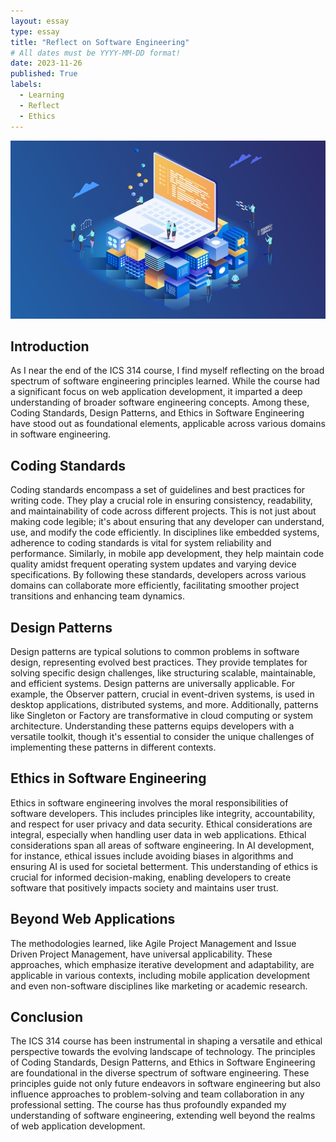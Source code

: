 ```yaml
---
layout: essay
type: essay
title: "Reflect on Software Engineering"
# All dates must be YYYY-MM-DD format!
date: 2023-11-26
published: True
labels:
  - Learning
  - Reflect
  - Ethics
---
```


<img width="600px" src="../img/travel/Design Pattern.png" alt="Dreams">



## Introduction

As I near the end of the ICS 314 course, I find myself reflecting on the broad spectrum of software engineering principles learned. While the course had a significant focus on web application development, it imparted a deep understanding of broader software engineering concepts. Among these, Coding Standards, Design Patterns, and Ethics in Software Engineering have stood out as foundational elements, applicable across various domains in software engineering.

## Coding Standards


Coding standards encompass a set of guidelines and best practices for writing code. They play a crucial role in ensuring consistency, readability, and maintainability of code across different projects. This is not just about making code legible; it's about ensuring that any developer can understand, use, and modify the code efficiently. In disciplines like embedded systems, adherence to coding standards is vital for system reliability and performance. Similarly, in mobile app development, they help maintain code quality amidst frequent operating system updates and varying device specifications. By following these standards, developers across various domains can collaborate more efficiently, facilitating smoother project transitions and enhancing team dynamics.

## Design Patterns

Design patterns are typical solutions to common problems in software design, representing evolved best practices. They provide templates for solving specific design challenges, like structuring scalable, maintainable, and efficient systems. Design patterns are universally applicable. For example, the Observer pattern, crucial in event-driven systems, is used in desktop applications, distributed systems, and more. Additionally, patterns like Singleton or Factory are transformative in cloud computing or system architecture. Understanding these patterns equips developers with a versatile toolkit, though it's essential to consider the unique challenges of implementing these patterns in different contexts.

## Ethics in Software Engineering

Ethics in software engineering involves the moral responsibilities of software developers. This includes principles like integrity, accountability, and respect for user privacy and data security. Ethical considerations are integral, especially when handling user data in web applications. Ethical considerations span all areas of software engineering. In AI development, for instance, ethical issues include avoiding biases in algorithms and ensuring AI is used for societal betterment. This understanding of ethics is crucial for informed decision-making, enabling developers to create software that positively impacts society and maintains user trust.

## Beyond Web Applications

The methodologies learned, like Agile Project Management and Issue Driven Project Management, have universal applicability. These approaches, which emphasize iterative development and adaptability, are applicable in various contexts, including mobile application development and even non-software disciplines like marketing or academic research.

## Conclusion

The ICS 314 course has been instrumental in shaping a versatile and ethical perspective towards the evolving landscape of technology. The principles of Coding Standards, Design Patterns, and Ethics in Software Engineering are foundational in the diverse spectrum of software engineering. These principles guide not only future endeavors in software engineering but also influence approaches to problem-solving and team collaboration in any professional setting. The course has thus profoundly expanded my understanding of software engineering, extending well beyond the realms of web application development.
